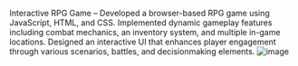 Interactive RPG Game – Developed a browser-based RPG game using JavaScript, HTML, and CSS. Implemented
dynamic gameplay features including combat mechanics, an inventory system, and multiple in-game locations.
Designed an interactive UI that enhances player engagement through various scenarios, battles, and decisionmaking
elements.
![image](https://github.com/user-attachments/assets/1f6f6482-2a27-4ad8-be23-642ecd291879)
